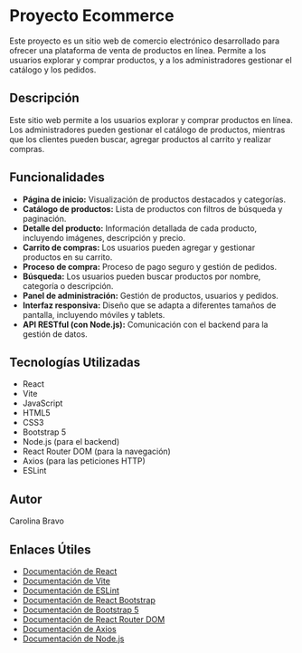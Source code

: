 # Proyecto Ecommerce

Este proyecto es un sitio web de comercio electrónico desarrollado para ofrecer una plataforma de venta de productos en línea. Permite a los usuarios explorar y comprar productos, y a los administradores gestionar el catálogo y los pedidos.

## Descripción

Este sitio web permite a los usuarios explorar y comprar productos en línea. Los administradores pueden gestionar el catálogo de productos, mientras que los clientes pueden buscar, agregar productos al carrito y realizar compras.

## Funcionalidades

* **Página de inicio:** Visualización de productos destacados y categorías.
* **Catálogo de productos:** Lista de productos con filtros de búsqueda y paginación.
* **Detalle del producto:** Información detallada de cada producto, incluyendo imágenes, descripción y precio.
* **Carrito de compras:** Los usuarios pueden agregar y gestionar productos en su carrito.
* **Proceso de compra:** Proceso de pago seguro y gestión de pedidos.
* **Búsqueda:** Los usuarios pueden buscar productos por nombre, categoría o descripción.
* **Panel de administración:** Gestión de productos, usuarios y pedidos.
* **Interfaz responsiva:** Diseño que se adapta a diferentes tamaños de pantalla, incluyendo móviles y tablets.
* **API RESTful (con Node.js):** Comunicación con el backend para la gestión de datos.


## Tecnologías Utilizadas

* React
* Vite
* JavaScript
* HTML5
* CSS3
* Bootstrap 5
* Node.js (para el backend)
* React Router DOM (para la navegación)
* Axios (para las peticiones HTTP)
* ESLint

## Autor

Carolina Bravo

## Enlaces Útiles

* [Documentación de React](https://reactjs.org/)
* [Documentación de Vite](https://vitejs.dev/)
* [Documentación de ESLint](https://eslint.org/)
* [Documentación de React Bootstrap](https://react-bootstrap.github.io/)
* [Documentación de Bootstrap 5](https://getbootstrap.com/docs/5.0/getting-started/introduction/)
* [Documentación de React Router DOM](https://reactrouter.com/docs/en/v6)
* [Documentación de Axios](https://axios-http.com/docs/intro)
* [Documentación de Node.js](https://nodejs.org/en/docs/)
